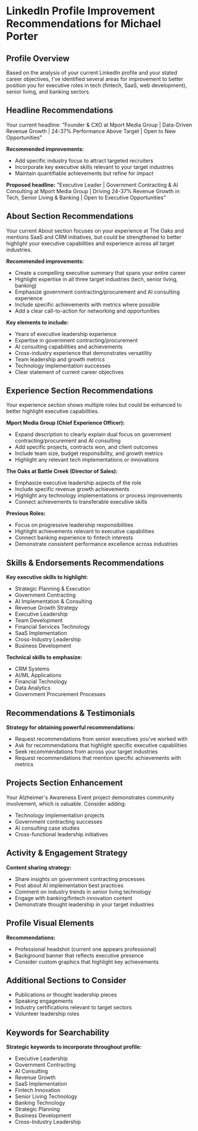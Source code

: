 # LinkedIn Profile Improvement Recommendations for Michael Porter

## Profile Overview
Based on the analysis of your current LinkedIn profile and your stated career objectives, I've identified several areas for improvement to better position you for executive roles in tech (fintech, SaaS, web development), senior living, and banking sectors.

## Headline Recommendations
Your current headline: "Founder & CXO at Mport Media Group | Data-Driven Revenue Growth | 24-37% Performance Above Target | Open to New Opportunities"

**Recommended improvements:**
- Add specific industry focus to attract targeted recruiters
- Incorporate key executive skills relevant to your target industries
- Maintain quantifiable achievements but refine for impact

**Proposed headline:**
"Executive Leader | Government Contracting & AI Consulting at Mport Media Group | Driving 24-37% Revenue Growth in Tech, Senior Living & Banking | Open to Executive Opportunities"

## About Section Recommendations
Your current About section focuses on your experience at The Oaks and mentions SaaS and CRM initiatives, but could be strengthened to better highlight your executive capabilities and experience across all target industries.

**Recommended improvements:**
- Create a compelling executive summary that spans your entire career
- Highlight expertise in all three target industries (tech, senior living, banking)
- Emphasize government contracting/procurement and AI consulting experience
- Include specific achievements with metrics where possible
- Add a clear call-to-action for networking and opportunities

**Key elements to include:**
- Years of executive leadership experience
- Expertise in government contracting/procurement
- AI consulting capabilities and achievements
- Cross-industry experience that demonstrates versatility
- Team leadership and growth metrics
- Technology implementation successes
- Clear statement of current career objectives

## Experience Section Recommendations
Your experience section shows multiple roles but could be enhanced to better highlight executive capabilities.

**Mport Media Group (Chief Experience Officer):**
- Expand description to clearly explain dual focus on government contracting/procurement and AI consulting
- Add specific projects, contracts won, and client outcomes
- Include team size, budget responsibility, and growth metrics
- Highlight any relevant tech implementations or innovations

**The Oaks at Battle Creek (Director of Sales):**
- Emphasize executive leadership aspects of the role
- Include specific revenue growth achievements
- Highlight any technology implementations or process improvements
- Connect achievements to transferable executive skills

**Previous Roles:**
- Focus on progressive leadership responsibilities
- Highlight achievements relevant to executive capabilities
- Connect banking experience to fintech interests
- Demonstrate consistent performance excellence across industries

## Skills & Endorsements Recommendations
**Key executive skills to highlight:**
- Strategic Planning & Execution
- Government Contracting
- AI Implementation & Consulting
- Revenue Growth Strategy
- Executive Leadership
- Team Development
- Financial Services Technology
- SaaS Implementation
- Cross-Industry Leadership
- Business Development

**Technical skills to emphasize:**
- CRM Systems
- AI/ML Applications
- Financial Technology
- Data Analytics
- Government Procurement Processes

## Recommendations & Testimonials
**Strategy for obtaining powerful recommendations:**
- Request recommendations from senior executives you've worked with
- Ask for recommendations that highlight specific executive capabilities
- Seek recommendations from across your target industries
- Request recommendations that mention specific achievements with metrics

## Projects Section Enhancement
Your Alzheimer's Awareness Event project demonstrates community involvement, which is valuable. Consider adding:

- Technology implementation projects
- Government contracting successes
- AI consulting case studies
- Cross-functional leadership initiatives

## Activity & Engagement Strategy
**Content sharing strategy:**
- Share insights on government contracting processes
- Post about AI implementation best practices
- Comment on industry trends in senior living technology
- Engage with banking/fintech innovation content
- Demonstrate thought leadership in your target industries

## Profile Visual Elements
**Recommendations:**
- Professional headshot (current one appears professional)
- Background banner that reflects executive presence
- Consider custom graphics that highlight key achievements

## Additional Sections to Consider
- Publications or thought leadership pieces
- Speaking engagements
- Industry certifications relevant to target sectors
- Volunteer leadership roles

## Keywords for Searchability
**Strategic keywords to incorporate throughout profile:**
- Executive Leadership
- Government Contracting
- AI Consulting
- Revenue Growth
- SaaS Implementation
- Fintech Innovation
- Senior Living Technology
- Banking Technology
- Strategic Planning
- Business Development
- Cross-Industry Leadership
